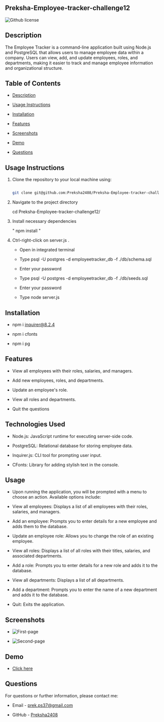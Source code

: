 ## Preksha-Employee-tracker-challenge12

![Github license](https://img.shields.io/badge/license-MIT-blue.svg)

## Description

The Employee Tracker is a command-line application built using Node.js and PostgreSQL that allows users to manage employee data within a company. Users can view, add, and update employees, roles, and departments, making it easier to track and manage employee information and organizational structure.

## Table of Contents

* [Description](#description)

* [Usage Instructions](#usage-instructions)

* [Installation](#installation)

* [Features](#features)

* [Screenshots](#screenshots)

* [Demo](#Demo)

* [Questions](#questions)


## Usage Instructions 

1. Clone the repository to your local machine using:
   ```bash

   git clone git@github.com:Preksha2408/Preksha-Employee-tracker-challenge12.git

2. Navigate to the project directory  

   cd Preksha-Employee-tracker-challenge12/

3. Install necessary dependencies 

   " npm install "

4. Ctrl-right-click on server.js . 

    * Open in integrated terminal

    * Type  psql -U postgres -d employeetracker_db -f ./db/schema.sql

    * Enter your password 

    * Type psql -U postgres -d employeetracker_db -f ./db/seeds.sql

    * Enter your password 

    * Type node server.js 


## Installation 

* npm i inquirer@8.2.4

* npm i cfonts

* npm i pg


## Features

* View all employees with their roles, salaries, and managers.

* Add new employees, roles, and departments.

* Update an employee's role.

* View all roles and departments.

* Quit the questions 

## Technologies Used

* Node.js: JavaScript runtime for executing server-side code.

* PostgreSQL: Relational database for storing employee data.

* Inquirer.js: CLI tool for prompting user input.

* CFonts: Library for adding stylish text in the console.


## Usage

* Upon running the application, you will be prompted with a menu to choose an action. Available options include:

* View all employees: Displays a list of all employees with their roles, salaries, and managers.

* Add an employee: Prompts you to enter details for a new employee and adds them to the database.

* Update an employee role: Allows you to change the role of an existing employee.

* View all roles: Displays a list of all roles with their titles, salaries, and associated departments.

* Add a role: Prompts you to enter details for a new role and adds it to the database.

* View all departments: Displays a list of all departments.

* Add a department: Prompts you to enter the name of a new department and adds it to the database.

* Quit: Exits the application.


## Screenshots 

* ![First-page](./assets/images/Cfontspage.png)

* ![Second-page](./assets/images/Tables.png)



## Demo 

* [Click here](./assets/Challenge12-Employee-Tracker.mp4)


## Questions 

For questions or further information, please contact me:

* Email - [prek.ps37@gmail.com](prek.ps37@gmail.com)

* GitHub - [Preksha2408](https://github.com/Preksha2408/Preksha-Employee-tracker-challenge12.git)
